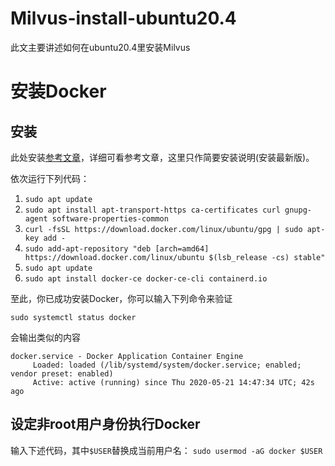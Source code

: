 # Milvus-install-ubuntu20.4
此文主要讲述如何在ubuntu20.4里安装Milvus

# 安装Docker
## 安装
此处安装[参考文章](https://zhuanlan.zhihu.com/p/143156163)，详细可看参考文章，这里只作简要安装说明(安装最新版)。

依次运行下列代码：
1. `sudo apt update`
2. `sudo apt install apt-transport-https ca-certificates curl gnupg-agent software-properties-common`
3. `curl -fsSL https://download.docker.com/linux/ubuntu/gpg | sudo apt-key add -`
4. `sudo add-apt-repository "deb [arch=amd64] https://download.docker.com/linux/ubuntu $(lsb_release -cs) stable"`
5. `sudo apt update`
6. `sudo apt install docker-ce docker-ce-cli containerd.io`

至此，你已成功安装Docker，你可以输入下列命令来验证

`sudo systemctl status docker`

会输出类似的内容
```
docker.service - Docker Application Container Engine
     Loaded: loaded (/lib/systemd/system/docker.service; enabled; vendor preset: enabled)
     Active: active (running) since Thu 2020-05-21 14:47:34 UTC; 42s ago
```
## 设定非root用户身份执行Docker
输入下述代码，其中`$USER`替换成当前用户名：
`sudo usermod -aG docker $USER`
